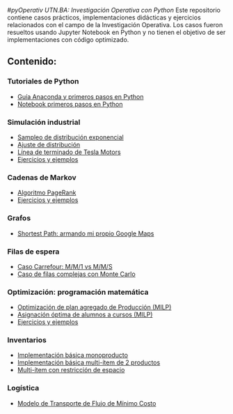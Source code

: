 #*pyOperativ UTN.BA: Investigación Operativa con Python*
Este repositorio contiene casos prácticos, implementaciones didácticas y ejercicios relacionados con el campo de la Investigación Operativa. Los casos fueron resueltos usando Jupyter Notebook en Python y no tienen el objetivo de ser implementaciones con código optimizado.

## Contenido:

### Tutoriales de Python
* [Guía Anaconda y primeros pasos en Python](https://github.com/investigacion-operativa/pyOperativ/blob/main/01_intro_python/instalar_python_jupyter.pdf)
* [Notebook primeros pasos en Python](https://github.com/investigacion-operativa/pyOperativ/blob/main/01_intro_python/python_primeros_pasos.ipynb)

### Simulación industrial

* [Sampleo de distribución exponencial](https://github.com/investigacion-operativa/pyOperativ/blob/main/simulacion/caso_simulacion_exponencial/simulacion_exponencial.ipynb)
* [Ajuste de distribución](https://github.com/investigacion-operativa/pyOperativ/blob/main/simulacion/fit_distribucion_lugones/exponential_fit.ipynb)
* [Línea de terminado de Tesla Motors](https://github.com/investigacion-operativa/pyOperativ/blob/main/simulacion/caso_linea_tesla/ejemplo_simulacion.ipynb)
* [Ejercicios y ejemplos](https://github.com/investigacion-operativa/pyOperativ/tree/main/simulacion/ejercicios)

### Cadenas de Markov
* [Algoritmo PageRank](https://github.com/investigacion-operativa/pyOperativ/blob/main/markov/caso_google_pagerank/caso_google_pagerank.ipynb)
* [Ejercicios y ejemplos](https://github.com/investigacion-operativa/pyOperativ/tree/main/markov/ejercicios)

### Grafos
* [Shortest Path: armando mi propio Google Maps](https://github.com/investigacion-operativa/pyOperativ/blob/main/grafos/shortest_path_maps/graph_search_maps.ipynb)

### Filas de espera
* [Caso Carrefour: M/M/1 vs M/M/S](https://github.com/investigacion-operativa/pyOperativ/blob/main/filas/caso_carrefour/carrefour_ejemplo.ipynb)
* [Caso de filas complejas con Monte Carlo](https://github.com/investigacion-operativa/pyOperativ/blob/main/filas/caso_fila_compleja/simulacion_fila_compleja.ipynb)

### Optimización: programación matemática
* [Optimización de plan agregado de Producción (MILP)](https://github.com/investigacion-operativa/pyOperativ/blob/main/programacion_matematica/caso_planificacion_agregada/planificacion.ipynb)
* [Asignación óptima de alumnos a cursos (MILP)](https://github.com/investigacion-operativa/pyOperativ/blob/main/programacion_matematica/caso_asignacion_cursos.ipynb/asignacion_cursos.ipynb)
* [Ejercicios y ejemplos](https://github.com/investigacion-operativa/pyOperativ/tree/main/programacion_matematica/ejercicios)

### Inventarios
* [Implementación básica monoproducto](https://github.com/investigacion-operativa/pyOperativ/blob/main/inventarios/caso_monoproducto/monoproducto.ipynb)
* [Implementación básica multi-ítem de 2 productos](https://github.com/investigacion-operativa/pyOperativ/blob/main/inventarios/caso_multiproducto/multiproducto.ipynb)
* [Multi-ítem con restricción de espacio](https://github.com/investigacion-operativa/pyOperativ/blob/main/inventarios/caso_restriccion_espacio/restriccion_espacio.ipynb)

### Logística
* [Modelo de Transporte de Flujo de Mínimo Costo](https://github.com/investigacion-operativa/pyOperativ/blob/main/logistica/caso_transporte/transporte_programacion_matematica.ipynb)
